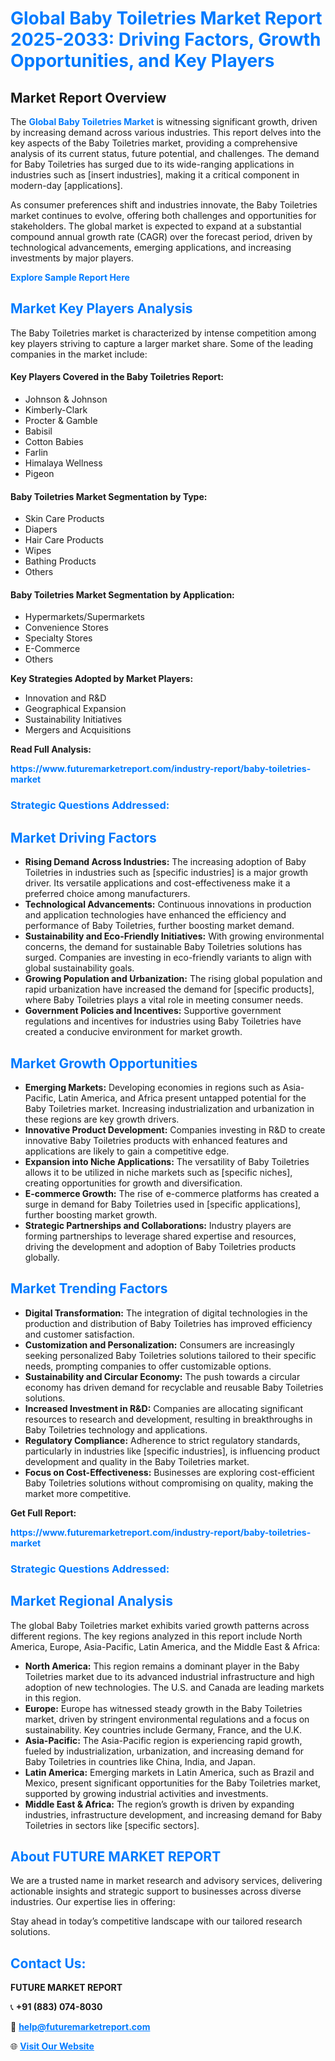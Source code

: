 <h1 style="color: #007BFF;">Global Baby Toiletries Market Report 2025-2033: Driving Factors, Growth Opportunities, and Key Players</h1>

<section id="overview">
<h2>Market Report Overview</h2>
<p>The <a href="https://www.futuremarketreport.com/industry-report/baby-toiletries-market" style="color: #007BFF; text-decoration: none;"><strong>Global Baby Toiletries Market</strong></a> is witnessing significant growth, driven by increasing demand across various industries. This report delves into the key aspects of the Baby Toiletries market, providing a comprehensive analysis of its current status, future potential, and challenges. The demand for Baby Toiletries has surged due to its wide-ranging applications in industries such as [insert industries], making it a critical component in modern-day [applications].</p>
<p>As consumer preferences shift and industries innovate, the Baby Toiletries market continues to evolve, offering both challenges and opportunities for stakeholders. The global market is expected to expand at a substantial compound annual growth rate (CAGR) over the forecast period, driven by technological advancements, emerging applications, and increasing investments by major players.</p>
</section>

<section id="overview">
<p><a href="https://www.futuremarketreport.com/request-sample/reportId=63962" style="color: #007BFF; text-decoration: none;"><strong>Explore Sample Report Here</strong></a></p>
</section>

<section id="key-players">
<h2 style="color: #007BFF;">Market Key Players Analysis</h2>
<p>The Baby Toiletries market is characterized by intense competition among key players striving to capture a larger market share. Some of the leading companies in the market include:</p>
<h4>Key Players Covered in the Baby Toiletries Report:</h4>
<ul><li>Johnson &amp; Johnson</li><li>Kimberly-Clark</li><li>Procter &amp; Gamble</li><li>Babisil</li><li>Cotton Babies</li><li>Farlin</li><li>Himalaya Wellness</li><li>Pigeon</li></ul>
<h4>Baby Toiletries Market Segmentation by Type:</h4>
<ul><li>Skin Care Products</li><li>Diapers</li><li>Hair Care Products</li><li>Wipes</li><li>Bathing Products</li><li>Others</li></ul>

<h4>Baby Toiletries Market Segmentation by Application:</h4>
<ul><li>Hypermarkets/Supermarkets</li><li>Convenience Stores</li><li>Specialty Stores</li><li>E-Commerce</li><li>Others</li></ul>
<p><strong>Key Strategies Adopted by Market Players:</strong></p>
<ul>
<li>Innovation and R&D</li>
<li>Geographical Expansion</li>
<li>Sustainability Initiatives</li>
<li>Mergers and Acquisitions</li>
</ul>
</section>

<section>
<p><strong>Read Full Analysis: </strong></p><a href="https://www.futuremarketreport.com/industry-report/baby-toiletries-market" style="color: #007BFF; text-decoration: none;"><strong>https://www.futuremarketreport.com/industry-report/baby-toiletries-market</strong></a>
<h3 style="color: #007BFF;">Strategic Questions Addressed:</h3>
</section>

<section id="driving-factors">
<h2 style="color: #007BFF;">Market Driving Factors</h2>
<ul>
<li><strong>Rising Demand Across Industries:</strong> The increasing adoption of Baby Toiletries in industries such as [specific industries] is a major growth driver. Its versatile applications and cost-effectiveness make it a preferred choice among manufacturers.</li>
<li><strong>Technological Advancements:</strong> Continuous innovations in production and application technologies have enhanced the efficiency and performance of Baby Toiletries, further boosting market demand.</li>
<li><strong>Sustainability and Eco-Friendly Initiatives:</strong> With growing environmental concerns, the demand for sustainable Baby Toiletries solutions has surged. Companies are investing in eco-friendly variants to align with global sustainability goals.</li>
<li><strong>Growing Population and Urbanization:</strong> The rising global population and rapid urbanization have increased the demand for [specific products], where Baby Toiletries plays a vital role in meeting consumer needs.</li>
<li><strong>Government Policies and Incentives:</strong> Supportive government regulations and incentives for industries using Baby Toiletries have created a conducive environment for market growth.</li>
</ul>
</section>

<section id="growth-opportunities">
<h2 style="color: #007BFF;">Market Growth Opportunities</h2>
<ul>
<li><strong>Emerging Markets:</strong> Developing economies in regions such as Asia-Pacific, Latin America, and Africa present untapped potential for the Baby Toiletries market. Increasing industrialization and urbanization in these regions are key growth drivers.</li>
<li><strong>Innovative Product Development:</strong> Companies investing in R&D to create innovative Baby Toiletries products with enhanced features and applications are likely to gain a competitive edge.</li>
<li><strong>Expansion into Niche Applications:</strong> The versatility of Baby Toiletries allows it to be utilized in niche markets such as [specific niches], creating opportunities for growth and diversification.</li>
<li><strong>E-commerce Growth:</strong> The rise of e-commerce platforms has created a surge in demand for Baby Toiletries used in [specific applications], further boosting market growth.</li>
<li><strong>Strategic Partnerships and Collaborations:</strong> Industry players are forming partnerships to leverage shared expertise and resources, driving the development and adoption of Baby Toiletries products globally.</li>
</ul>
</section>

<section id="trending-factors">
<h2 style="color: #007BFF;">Market Trending Factors</h2>
<ul>
<li><strong>Digital Transformation:</strong> The integration of digital technologies in the production and distribution of Baby Toiletries has improved efficiency and customer satisfaction.</li>
<li><strong>Customization and Personalization:</strong> Consumers are increasingly seeking personalized Baby Toiletries solutions tailored to their specific needs, prompting companies to offer customizable options.</li>
<li><strong>Sustainability and Circular Economy:</strong> The push towards a circular economy has driven demand for recyclable and reusable Baby Toiletries solutions.</li>
<li><strong>Increased Investment in R&D:</strong> Companies are allocating significant resources to research and development, resulting in breakthroughs in Baby Toiletries technology and applications.</li>
<li><strong>Regulatory Compliance:</strong> Adherence to strict regulatory standards, particularly in industries like [specific industries], is influencing product development and quality in the Baby Toiletries market.</li>
<li><strong>Focus on Cost-Effectiveness:</strong> Businesses are exploring cost-efficient Baby Toiletries solutions without compromising on quality, making the market more competitive.</li>
</ul>
</section>

<section>
<p><strong>Get Full Report: </strong></p><a href="https://www.futuremarketreport.com/industry-report/baby-toiletries-market" style="color: #007BFF; text-decoration: none;"><strong>https://www.futuremarketreport.com/industry-report/baby-toiletries-market</strong></a>
<h3 style="color: #007BFF;">Strategic Questions Addressed:</h3>
</section>


<section id="regional-analysis">
<h2 style="color: #007BFF;">Market Regional Analysis</h2>
<p>The global Baby Toiletries market exhibits varied growth patterns across different regions. The key regions analyzed in this report include North America, Europe, Asia-Pacific, Latin America, and the Middle East & Africa:</p>
<ul>
<li><strong>North America:</strong> This region remains a dominant player in the Baby Toiletries market due to its advanced industrial infrastructure and high adoption of new technologies. The U.S. and Canada are leading markets in this region.</li>
<li><strong>Europe:</strong> Europe has witnessed steady growth in the Baby Toiletries market, driven by stringent environmental regulations and a focus on sustainability. Key countries include Germany, France, and the U.K.</li>
<li><strong>Asia-Pacific:</strong> The Asia-Pacific region is experiencing rapid growth, fueled by industrialization, urbanization, and increasing demand for Baby Toiletries in countries like China, India, and Japan.</li>
<li><strong>Latin America:</strong> Emerging markets in Latin America, such as Brazil and Mexico, present significant opportunities for the Baby Toiletries market, supported by growing industrial activities and investments.</li>
<li><strong>Middle East & Africa:</strong> The region’s growth is driven by expanding industries, infrastructure development, and increasing demand for Baby Toiletries in sectors like [specific sectors].</li>
</ul>
</section>

<footer>
<h2 style="color: #007BFF;">About FUTURE MARKET REPORT</h2>
<p>We are a trusted name in market research and advisory services, delivering actionable insights and strategic support to businesses across diverse industries. Our expertise lies in offering:</p>

<p>Stay ahead in today’s competitive landscape with our tailored research solutions.</p>

<h2 style="color: #007BFF;">Contact Us:</h2>
<p><strong>FUTURE MARKET REPORT</strong></p>
<p>📞 <strong>+91 (883) 074-8030</strong></p>
<p>📧 <strong><a href="mailto:help@futuremarketreport.com" style="color: #007BFF;">help@futuremarketreport.com</a></strong></p>
<p>🌐 <strong><a href="https://www.futuremarketreport.com/" style="color: #007BFF;">Visit Our Website</a></strong></p>
</footer>